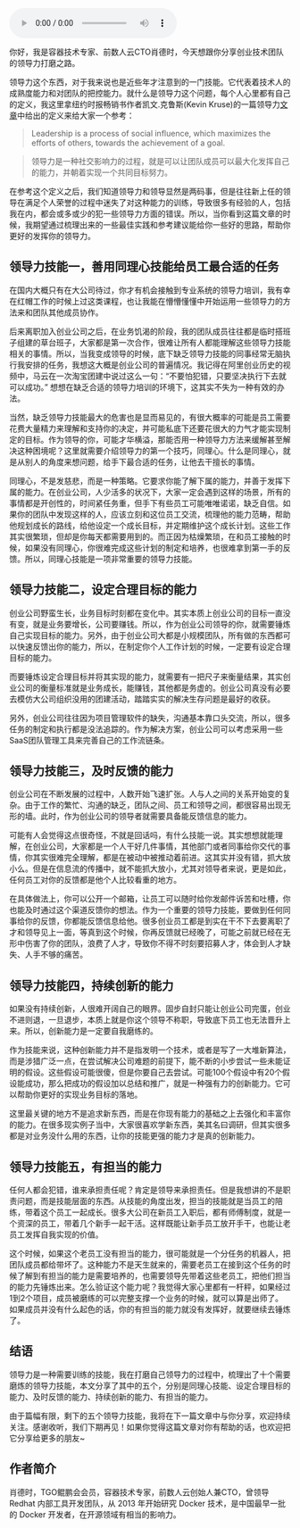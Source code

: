 <audio title="第148讲 _ 肖德时：创业团队技术领导者必备的十个领导力技能（上）" src="https://static001.geekbang.org/resource/audio/47/14/4737fcf6b7f22ff512e3d2cef0067214.mp3" controls="controls"></audio> 
<p>你好，我是容器技术专家、前数人云CTO肖德时，今天想跟你分享创业技术团队的领导力打磨之路。</p><p>领导力这个东西，对于我来说也是近些年才注意到的一门技能。它代表着技术人的成熟度能力和对团队的把控能力。就什么是领导力这个问题，每个人心里都有自己的定义，我这里拿纽约时报畅销书作者凯文.克鲁斯(Kevin Kruse)的一篇领导力<a href="http://www.forbes.com/sites/kevinkruse/2013/04/09/what-is-leadership/#4c44996a5b90">文章</a>中给出的定义来给大家一个参考：</p><blockquote>
<p>Leadership is a process of social influence, which maximizes the efforts of others, towards the achievement of a goal.</p>
</blockquote><blockquote>
<p>领导力是一种社交影响力的过程，就是可以让团队成员可以最大化发挥自己的能力，并朝着实现一个共同目标努力。</p>
</blockquote><p>在参考这个定义之后，我们知道领导力和领导显然是两码事，但是往往新上任的领导在满足个人荣誉的过程中迷失了对这种能力的训练，导致很多有经验的人，包括我在内，都会或多或少的犯一些领导力方面的错误。所以，当你看到这篇文章的时候，我期望通过梳理出来的一些最佳实践和参考建议能给你一些好的思路，帮助你更好的发挥你的领导力。</p><h2>领导力技能一，善用同理心技能给员工最合适的任务</h2><!-- [[[read_end]]] --><p>在国内大概只有在大公司待过，你才有机会接触到专业系统的领导力培训，我有幸在红帽工作的时候上过这类课程，也让我能在懵懵懂懂中开始运用一些领导力的方法来和团队其他成员协作。</p><p>后来离职加入创业公司之后，在业务饥渴的阶段，我的团队成员往往都是临时搭班子组建的草台班子，大家都是第一次合作，很难让所有人都能理解这些领导力技能相关的事情。所以，当我变成领导的时候，底下缺乏领导力技能的同事经常无脑执行我安排的任务，我想这大概是创业公司的普遍情况。我记得在阿里创业历史的视频中，马云在一次淘宝团建中说过这么一句：“不要怕犯错，只要坚决执行下去就可以成功。” 想想在缺乏合适的领导力培训的环境下，这其实不失为一种有效的办法。</p><p>当然，缺乏领导力技能最大的危害也是显而易见的，有很大概率的可能是员工需要花费大量精力来理解和支持你的决定，并可能私底下还要花很大的力气才能实现制定的目标。作为领导的你，可能才华横溢，那能否用一种领导力方法来缓解甚至解决这种困境呢？这里就需要介绍领导力的第一个技巧，同理心。什么是同理心，就是从别人的角度来想问题，给手下最合适的任务，让他去干擅长的事情。</p><p>同理心，不是发慈悲，而是一种策略。它要求你能了解下属的能力，并善于发挥下属的能力。在创业公司，人少活多的状况下，大家一定会遇到这样的场景，所有的事情都是开创性的，时间紧任务重，但手下有些员工可能唯唯诺诺，缺乏自信。如果你的团队中发现这样的人，应该立刻和这位员工交流，梳理他的能力范畴，帮助他规划成长的路线，给他设定一个成长目标，并定期维护这个成长计划。这些工作其实很繁琐，但却是你每天都需要用到的。而正因为枯燥繁琐，在和员工接触的时候，如果没有同理心，你很难完成这些计划的制定和培养，也很难拿到第一手的反馈。所以，同理心技能是一项非常重要的领导力技能。</p><h2>领导力技能二，设定合理目标的能力</h2><p>创业公司野蛮生长，业务目标时刻都在变化中。其实本质上创业公司的目标一直没有变，就是业务要增长，公司要赚钱。所以，作为创业公司领导的你，就需要锤炼自己实现目标的能力。另外，由于创业公司大都是小规模团队，所有做的东西都可以快速反馈出你的能力，所以，在制定你个人工作计划的时候，一定要有设定合理目标的能力。</p><p>而要锤炼设定合理目标并将其实现的能力，就需要有一把尺子来衡量结果，其实创业公司的衡量标准就是业务成长，能赚钱，其他都是务虚的。创业公司真没有必要去模仿大公司组织没用的团建活动，踏踏实实的解决生存问题是最好的收获。</p><p>另外，创业公司往往因为项目管理软件的缺失，沟通基本靠口头交流，所以，很多任务的制定和执行都是没法追踪的。作为解决方案，创业公司可以考虑采用一些SaaS团队管理工具来完善自己的工作流链条。</p><h2>领导力技能三，及时反馈的能力</h2><p>创业公司在不断发展的过程中，人数开始飞速扩张。人与人之间的关系开始变的复杂。由于工作的繁忙、沟通的缺乏，团队之间、员工和领导之间，都很容易出现无形的墙。此时，作为创业公司的领导者就需要具备能反馈信息的能力。</p><p>可能有人会觉得这点很奇怪，不就是回话吗，有什么技能一说。其实想想就能理解，在创业公司，大家都是一个人干好几件事情，其他部门或者同事给你交代的事情，你其实很难完全理解，都是在被动中被推动着前进。这其实并没有错，抓大放小么。但是在信息流的传播中，就不能抓大放小，尤其对领导者来说，更是如此，任何员工对你的反馈都是他个人比较看重的地方。</p><p>在具体做法上，你可以公开一个邮箱，让员工可以随时给你发邮件诉苦和吐槽，你也能及时通过这个渠道反馈你的想法。作为一个重要的领导力技能，要做到任何同事给你的反馈，你都能反馈信息给他。很多创业员工都是到实在干不下去要离职了才和领导见上一面，等真到这个时候，你再反馈就已经晚了，可能之前就已经在无形中伤害了你的团队，浪费了人才，导致你不得不时刻要招募人才，体会到人才缺失、人手不够的痛苦。</p><h2>领导力技能四，持续创新的能力</h2><p>如果没有持续创新，人很难开阔自己的眼界。固步自封只能让创业公司完蛋，创业不进则退，一旦退步，本质上就是你这个领导不称职，导致底下员工也无法晋升上来。所以，创新能力是一定要自我磨练的。</p><p>作为技能来说，这种创新能力并不是指发明一个技术，或者是写了一大堆新算法，而是涉猎广泛一点，在尝试解决公司难题的前提下，能不断的小步尝试一些未能证明的假设。这些假设可能很傻，但是你要自己去尝试。可能100个假设中有20个假设能成功，那么把成功的假设加以总结和推广，就是一种强有力的创新能力。它可以帮助你更好的实现业务目标的落地。</p><p>这里最关键的地方不是追求新东西，而是在你现有能力的基础之上去强化和丰富你的能力。在很多现实例子当中，大家很喜欢学新东西，美其名曰调研，但其实很多都是对业务没什么用的东西，让你的技能更强的能力才是真的创新能力。</p><h2>领导力技能五，有担当的能力</h2><p>任何人都会犯错，谁来承担责任呢？肯定是领导来承担责任。但是我想讲的不是职责问题，而是技能层面的东西。从技能的角度出发，担当的技能就是当员工的陪练，带着这个员工一起成长。很多大公司在新员工入职后，都有师傅制度，就是一个资深的员工，带着几个新手一起干活。这样既能让新手员工放开手干，也能让老员工发挥自我实现的价值。</p><p>这个时候，如果这个老员工没有担当的能力，很可能就是一个分任务的机器人，把团队成员都给带坏了。这种能力不是天生就来的，需要老员工在接到这个任务的时候了解到有担当的能力是需要培养的，也需要领导先带着这些老员工，把他们担当的能力先锤炼出来。怎么验证这个能力呢？我觉得大家心里都有一杆秤，如果经过1到2个项目，成员被磨练的可以完整支撑一个业务的时候，就可以算是出师了。如果成员并没有什么起色的话，你的有担当的能力就没有发挥好，就要继续去锤炼了。</p><h2>结语</h2><p>领导力是一种需要训练的技能，我在打磨自己领导力的过程中，梳理出了十个需要磨炼的领导力技能，本文分享了其中的五个，分别是同理心技能、设定合理目标的能力、及时反馈的能力、持续创新的能力、有担当的能力。</p><p>由于篇幅有限，剩下的五个领导力技能，我将在下一篇文章中与你分享，欢迎持续关注。感谢收听，我们下期再见！如果你觉得这篇文章对你有帮助的话，也欢迎把它分享给更多的朋友~</p><h2>作者简介</h2><p>肖德时，TGO鲲鹏会会员，容器技术专家，前数人云创始人兼CTO，曾领导 Redhat 内部工具开发团队，从 2013 年开始研究 Docker 技术，是中国最早一批的 Docker 开发者，在开源领域有相当的影响力。</p><p></p>